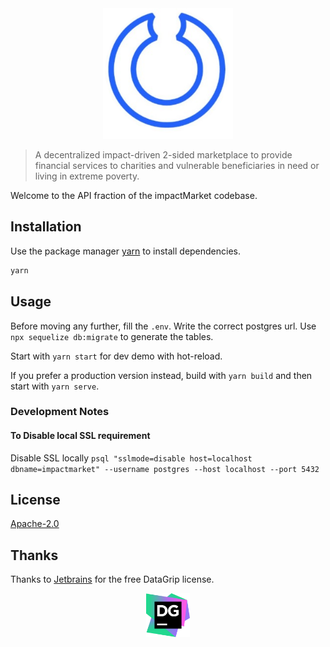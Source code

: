 <div align="center">
    <img src="logo.png">
</div>

> A decentralized impact-driven 2-sided marketplace to provide financial services to charities and vulnerable beneficiaries in need or living in extreme poverty.

Welcome to the API fraction of the impactMarket codebase.

## Installation

Use the package manager [yarn](https://yarnpkg.com/) to install dependencies.

```bash
yarn
```

## Usage

Before moving any further, fill the `.env`. Write the correct postgres url. Use `npx sequelize db:migrate` to generate the tables.

Start with `yarn start` for dev demo with hot-reload.

If you prefer a production version instead, build with `yarn build` and then start with `yarn serve`.

### Development Notes

#### To Disable local SSL requirement

Disable SSL locally
`psql "sslmode=disable host=localhost dbname=impactmarket" --username postgres --host localhost --port 5432`

## License

[Apache-2.0](LICENSE)

## Thanks

Thanks to [Jetbrains](https://www.jetbrains.com/?from=impactMarket) for the free DataGrip license.
<div align="center">
    <img height="70" src="icon-datagrip.png">
</div>
